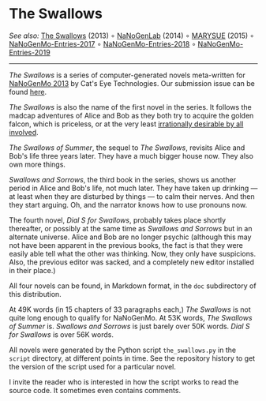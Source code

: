 The Swallows
============

_See also:_ [The Swallows](https://github.com/catseye/The-Swallows) (2013)
∘ [NaNoGenLab](https://github.com/catseye/NaNoGenLab) (2014)
∘ [MARYSUE](https://github.com/catseye/MARYSUE) (2015)
∘ [NaNoGenMo-Entries-2017](https://github.com/catseye/NaNoGenMo-Entries-2017)
∘ [NaNoGenMo-Entries-2018](https://github.com/catseye/NaNoGenMo-Entries-2018)
∘ [NaNoGenMo-Entries-2019](https://github.com/catseye/NaNoGenMo-Entries-2019)

- - - -

_The Swallows_ is a series of computer-generated novels meta-written for
[NaNoGenMo 2013](https://github.com/dariusk/NaNoGenMo) by
Cat's Eye Technologies.  Our submission issue can be found
[here](https://github.com/dariusk/NaNoGenMo/issues/39).

_The Swallows_ is also the name of the first novel in the series.
It follows the madcap adventures of Alice and Bob as they both try
to acquire the golden falcon, which is priceless, or at the very least
[irrationally desirable by all involved](http://tvtropes.org/pmwiki/pmwiki.php/Main/MacGuffin).

_The Swallows of Summer_, the sequel to _The Swallows_, revisits
Alice and Bob's life three years later.  They have a much bigger house
now.  They also own more things.

_Swallows and Sorrows_, the third book in the series, shows us another
period in Alice and Bob's life, not much later.  They have taken up drinking —
at least when they are disturbed by things — to calm their nerves.  And then
they start arguing.  Oh, and the narrator knows how to use pronouns now.

The fourth novel, _Dial S for Swallows_, probably takes place shortly
thereafter, or possibly at the same time as _Swallows and Sorrows_ but in an
alternate universe.  Alice and Bob are no longer psychic (although this may
not have been apparent in the previous books, the fact is that they were
easily able tell what the other was thinking.  Now, they only have suspicions.
Also, the previous editor was sacked, and a completely new editor installed
in their place.)

All four novels can be found, in Markdown format, in the `doc` subdirectory
of this distribution.

At 49K words (in 15 chapters of 33 paragraphs each,) _The Swallows_ is not
quite long enough to qualify for NaNoGenMo.  At 53K words,
_The Swallows of Summer_ is.  _Swallows and Sorrows_ is just barely over
50K words.  _Dial S for Swallows_ is over 56K words.

All novels were generated by the Python script `the_swallows.py` in the
`script` directory, at different points in time.  See the repository
history to get the version of the script used for a particular novel.

I invite the reader who is interested in how the script works to read the
source code.  It sometimes even contains comments.
